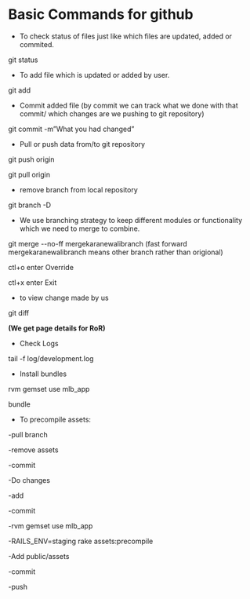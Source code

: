 # Basic Commands for github

* To check status of files just like which files are updated, added or commited.

git status


* To add file which is updated or added by user.

git add <perticular file>


* Commit added file (by commit we can track what we done with that commit/ which changes are we pushing to git repository)

git commit -m”What you had changed”


* Pull or push data from/to git repository

git push origin <branch name>

git pull origin <branch name>


* remove branch from local repository

git branch -D <Branch Name>


* We use branching strategy to keep different modules or functionality which we need to merge to combine.

git merge --no-ff mergekaranewalibranch   (fast forward   mergekaranewalibranch means other branch rather than origional)

ctl+o enter Override

ctl+x enter Exit


* to view change made by us

git diff


**(We get page details for RoR)**

* Check Logs 

tail -f log/development.log


* Install bundles

rvm gemset use mlb_app

bundle


* To precompile assets:<br/>

-pull branch

-remove assets

-commit

-Do changes

-add

-commit

-rvm gemset use mlb_app

-RAILS_ENV=staging rake assets:precompile

-Add public/assets

-commit

-push